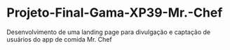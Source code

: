 # Projeto-Final-Gama-XP39-Mr.-Chef
Desenvolvimento de uma landing page para divulgação e captação de usuários do app de comida Mr. Chef
